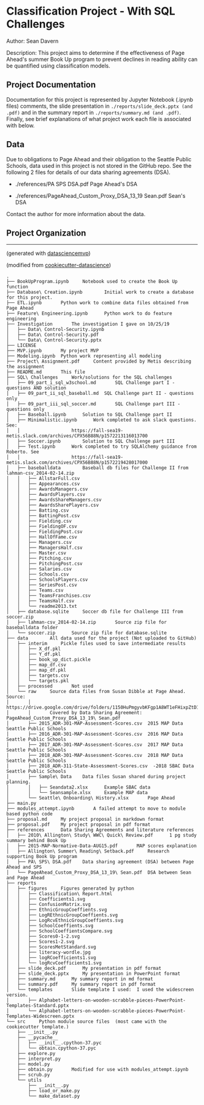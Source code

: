 # Classification Project - With SQL Challenges

Author: Sean Davern  

Description: This project aims to determine if the effectiveness of Page Ahead's summer Book Up program to prevent declines in reading ability can be quantified using classification models.

## Project Documentation

Documentation for this project is represented by Jupyter Notebook (.ipynb files) comments, the slide presentation in `./reports/slide_deck.pptx (and .pdf)` and in the summary report in `./reports/summary.md (and .pdf)`.  Finally, see brief explanations of what project work each file is associated with below.

## Data

Due to obligations to Page Ahead and their obligation to the Seattle Public Schools, data used in this project is not stored in the GitHub repo.  See the following 2 files for details of our data sharing agreements (DSA).

* ./references/PA SPS DSA.pdf	Page Ahead's DSA

* ./references/PageAhead_Custom_Proxy_DSA_13_19 Sean.pdf	Sean's DSA

Contact the author for more information about the data.


## Project Organization 
------------

(generated with [datasciencemvp](https://github.com/cliffclive/datasciencemvp/))

(modified from [cookiecutter-datascience](https://drivendata.github.io/cookiecutter-data-science/))

```
.
├── BookUpProgram.ipynb		Notebook used to create the Book Up function
├── Database\ Creation.ipynb		Initial work to create a database for this project. 
├── ETL.ipynb		Python work to combine data files obtained from Page Ahead
├── Feature\ Engineering.ipynb		Python work to do feature engineering
├── Investigation		The investigation I gave on 10/25/19
│   ├── Data\ Control-Security.ipynb
│   ├── Data\ Control-Security.pdf
│   └── Data\ Control-Security.pptx
├── LICENSE
├── MVP.ipynb		My project MVP
├── Modeling.ipynb	Python work representing all modeling
├── Project\ Assignment.pdf		Content provided by Metis describing the assignment
├── README.md		This file
├── SQL\ Challenges		Work/solutions for the SQL challenges
│   ├── 09_part_i_sql_w3school.md		SQL Challenge part I - questions AND solution
│   ├── 09_part_ii_sql_baseball.md	SQL Challenge part II - questions only
│   ├── 09_part_iii_sql_soccer.md		SQL Challenge part III - questions only
│   ├── Baseball.ipynb		Solution to SQL Challenge part II
│   ├── Minimalistic.ipynb		Work completed to ask slack questions. See:
│   │					https://fall-sea19-metis.slack.com/archives/CPX56B88N/p1572213116013700
│   ├── Soccer.ipynb		Solution to SQL Challenge part III
│   ├── Test.ipynb		Work completed to try SQLAlchemy guidance from Roberto. See
│   │					https://fall-sea19-metis.slack.com/archives/CPX56B88N/p1572219428017000
│   ├── baseballdata		Baseball db files for Challenge II from lahman-csv_2014-02-14.zip
│   │   ├── AllstarFull.csv
│   │   ├── Appearances.csv
│   │   ├── AwardsManagers.csv
│   │   ├── AwardsPlayers.csv
│   │   ├── AwardsShareManagers.csv
│   │   ├── AwardsSharePlayers.csv
│   │   ├── Batting.csv
│   │   ├── BattingPost.csv
│   │   ├── Fielding.csv
│   │   ├── FieldingOF.csv
│   │   ├── FieldingPost.csv
│   │   ├── HallOfFame.csv
│   │   ├── Managers.csv
│   │   ├── ManagersHalf.csv
│   │   ├── Master.csv
│   │   ├── Pitching.csv
│   │   ├── PitchingPost.csv
│   │   ├── Salaries.csv
│   │   ├── Schools.csv
│   │   ├── SchoolsPlayers.csv
│   │   ├── SeriesPost.csv
│   │   ├── Teams.csv
│   │   ├── TeamsFranchises.csv
│   │   ├── TeamsHalf.csv
│   │   └── readme2013.txt
│   ├── database.sqlite		Soccer db file for Challenge III from soccer.zip
│   ├── lahman-csv_2014-02-14.zip		Source zip file for baseballdata folder	
│   └── soccer.zip		Source zip file for database.sqlite
├── data		All data used for the project (Not uploaded to GitHub)
│   ├── interim		Pickle files used to save intermediate results
│   │   ├── X_df.pkl
│   │   ├── Y_df.pkl
│   │   ├── book_up_dict.pickle
│   │   ├── map_df.csv
│   │   ├── map_df.pkl
│   │   ├── targets.csv
│   │   └── targets.pkl
│   ├── processed		Not used
│   └── raw		Source data files from Susan Dibble at Page Ahead.  Source:
│       │		https://drive.google.com/drive/folders/1150HuPmgyvbKFgp1A8WT1eFHixpZtD1q
│       │		Covered by Data Sharing Agreement: PageAhead_Custom_Proxy_DSA_13_19\ Sean.pdf
│       ├── 2015_ADR-301-MAP-Assessment-Scores.csv	2015 MAP Data Seattle Public Schools
│       ├── 2016_ADR-301-MAP-Assessment-Scores.csv	2016 MAP Data Seattle Public Schools
│       ├── 2017_ADR-301-MAP-Assessment-Scores.csv	2017 MAP Data Seattle Public Schools
│       ├── 2018_ADR-301-MAP-Assessment-Scores.csv	2018 MAP Data Seattle Public Schools
│       ├── 2018_ADR-311-State-Assessment-Scores.csv  -2018 SBAC Data Seattle Public Schools
│       ├── Sample\ Data	Data files Susan shared during project planning.
│       │   ├── Seandata2.xlsx		Example SBAC data
│       │   └── Seansample.xlsx		Example MAP data
│       └── Seattle\ Onboarding\ History.xlsx		Page Ahead 
├── main.py
├── modules_attempt.ipynb		A failed attempt to move to module based python code
├── proposal.md		My project proposal in markdown format
├── proposal.pdf	My project proposal in pdf format
├── references		Data Sharing Agreements and literature references
│   ├── 2010\ Allington\ Study\ WWC\ Quick\ Review.pdf		1 pg study summary behind Book Up 
│   ├── 2015-MAP-Normative-Data-AUG15.pdf		MAP scores explanation
│   ├── Allington\ Summer\ Reading\ Setback.pdf		Research supporting Book Up program
│   ├── PA\ SPS\ DSA.pdf	Data sharing agreement (DSA) between Page Ahead and SPS
│   └── PageAhead_Custom_Proxy_DSA_13_19\ Sean.pdf	DSA between Sean and Page Ahead
├── reports
│   ├── figures		Figures generated by python
│   │   ├── Classification\ Report.html
│   │   ├── Coefficients1.svg
│   │   ├── ConfusionMatrix.svg
│   │   ├── EthnicGroupCoeffients.svg
│   │   ├── LogREthnicGroupCoeffients.svg
│   │   ├── LogRcvEthnicGroupCoeffients.svg
│   │   ├── SchoolCoeffients.svg
│   │   ├── SchoolCoeffientsCompare.svg
│   │   ├── Scores0-1-2.svg
│   │   ├── Scores1-2.svg
│   │   ├── ScoresMetStandard.svg
│   │   ├── literacy-wordle.jpg
│   │   ├── logRCoefficients1.svg
│   │   └── logRcvCoefficients1.svg
│   ├── slide_deck.pdf		My presentation in pdf format
│   ├── slide_deck.pptx		My presentation in PowerPoint format
│   ├── summary.md		My summary report in md format
│   ├── summary.pdf		My summary report in pdf format
│   └── templates		Slide template I used:  I used the widescreen version.
│       ├── Alphabet-letters-on-wooden-scrabble-pieces-PowerPoint-Templates-Standard.pptx
│       └── Alphabet-letters-on-wooden-scrabble-pieces-PowerPoint-Templates-Widescreen.pptx
└── src		Python module source files  (most came with the cookiecutter template.)
    ├── __init__.py
    ├── __pycache__
    │   ├── __init__.cpython-37.pyc
    │   └── obtain.cpython-37.pyc
    ├── explore.py
    ├── interpret.py
    ├── model.py
    ├── obtain.py		Modified for use with modules_attempt.ipynb
    ├── scrub.py
    └── utils
        ├── __init__.py
        ├── load_or_make.py
        └── make_dataset.py
```

